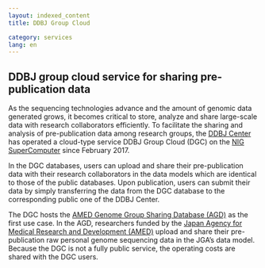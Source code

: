 ```yaml
---
layout: indexed_content
title: DDBJ Group Cloud

category: services
lang: en
---
```


## DDBJ group cloud service for sharing pre-publication data <a name="dgc"></a>

As the sequencing technologies advance and the amount of genomic data
generated grows, it becomes critical to store, analyze and share
large-scale data with research collaborators efficiently. To facilitate
the sharing and analysis of pre-publication data among research groups,
the [DDBJ Center](/index-e.html) has operated a cloud-type service DDBJ
Group Cloud (DGC) on the [NIG
SuperComputer](https://sc.ddbj.nig.ac.jp/en) since February 2017.

In the DGC databases, users can upload and share their pre-publication
data with their research collaborators in the data models which are
identical to those of the public databases. Upon publication, users can
submit their data by simply transferring the data from the DGC database
to the corresponding public one of the DDBJ Center.

The DGC hosts the [AMED Genome Group Sharing Database
(AGD)](/agd/index-e.html) as the first use case. In the AGD, researchers
funded by the [Japan Agency for Medical Research and Development
(AMED)](//www.amed.go.jp/en) upload and share their pre-publication raw
personal genome sequencing data in the JGA’s data model. Because the DGC
is not a fully public service, the operating costs are shared with the
DGC users.
